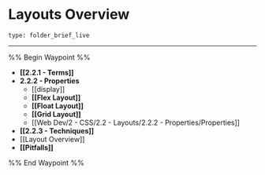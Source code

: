 # Layouts Overview
 
```ccard
type: folder_brief_live
```

 ---

%% Begin Waypoint %%
- **[[2.2.1 - Terms]]**
- **2.2.2 - Properties**
	- [[display]]
	- **[[Flex Layout]]**
	- **[[Float Layout]]**
	- **[[Grid Layout]]**
	- [[Web Dev/2 - CSS/2.2 - Layouts/2.2.2 - Properties/Properties]]
- **[[2.2.3 - Techniques]]**
- [[Layout Overview]]
- **[[Pitfalls]]**

%% End Waypoint %%
